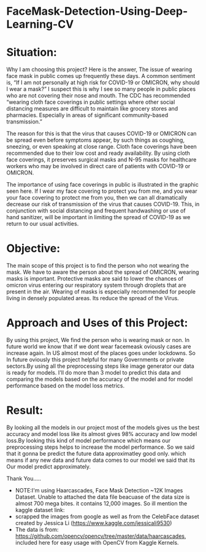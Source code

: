 # FaceMask-Detection-Using-Deep-Learning-CV

# Situation:
Why I am choosing this project? Here is the answer, The issue of wearing face mask in public comes up frequently these days. A common sentiment is, “If I am not personally at high risk for COVID-19 or OMICRON, why should I wear a mask?” I suspect this is why I see so many people in public places who are not covering their nose and mouth. The CDC has recommended “wearing cloth face coverings in public settings where other social distancing measures are difficult to maintain like grocery stores and pharmacies. Especially in areas of significant community-based transmission.”

The reason for this is that the virus that causes COVID-19 or OMICRON can be spread even before symptoms appear, by such things as coughing, sneezing, or even speaking at close range. Cloth face coverings have been recommended due to their low cost and ready availability. By using cloth face coverings, it preserves surgical masks and N-95 masks for healthcare workers who may be involved in direct care of patients with COVID-19 or OMICRON.

The importance of using face coverings in public is illustrated in the graphic seen here. If I wear my face covering to protect you from me, and you wear your face covering to protect me from you, then we can all dramatically decrease our risk of transmission of the virus that causes COVID-19. This, in conjunction with social distancing and frequent handwashing or use of hand sanitizer, will be important in limiting the spread of COVID-19 as we return to our usual activities. 

# Objective:
 The main scope of  this project is to find the person who not wearing the mask. We have to aware the person about the spread of OMICRON, wearing masks is important. Protective masks are said to lower the chances of omicron virus entering our respiratory system through droplets that are present in the air. Wearing of masks is especially recommended for people living in densely populated areas. Its reduce the spread of the Virus.
 
 # Approach and Uses of this Project:
 By using this project, We find the person who is wearing mask or non. In future world we know that if we dont wear facemeask oviously cases are increase again. In US almost most of the places goes under lockdowns. So In future oviously  this project helpful for many Governments or private sectors.By using all the preprocessing steps like image generator our data is ready for models. I'll do more than 3 model to predict this data and comparing the models based on the accuracy of the model and for model performance based on the model loss metrics.

# Result:
By looking all the models in our project most of the models gives us the best accuracy and model loss like its almost gives 98% accuracy and low model loss.By looking this kind of model performance which means our preprocessing steps helps to increase the model performance. So we said that it gonna be predict the future data approximatley good only. which means if any new data and future data comes to our model we said that its Our model predict approximately.

Thank You.....
* NOTE:I'm using Haarcascades, Face Mask Detection ~12K Images Dataset. Unable to attached the data file beacuase of the data size is almost 700 mega bites. it contains 12,000 images. So ill mention the kaggle dataset link: 
* scrapped the images from google as well as from the CelebFace dataset created by Jessica Li (https://www.kaggle.com/jessicali9530)
* The data is from: https://github.com/opencv/opencv/tree/master/data/haarcascades, included here for easy usage with OpenCV from Kaggle Kernels.
